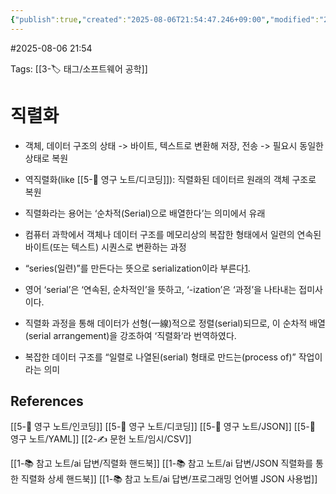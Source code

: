 ```yaml
---
{"publish":true,"created":"2025-08-06T21:54:47.246+09:00","modified":"2025-08-06T22:35:06.966+09:00","cssclasses":""}
---
```


#2025-08-06 21:54

Tags: [[3-🏷️ 태그/소프트웨어 공학]]

# 직렬화
- 객체, 데이터 구조의 상태 -> 바이트, 텍스트로 변환해 저장, 전송 -> 필요시 동일한 상태로 복원
- 역직렬화(like [[5-💎 영구 노트/디코딩]]): 직렬화된 데이터르 원래의 객체 구조로 복원

- 직렬화라는 용어는 ‘순차적(Serial)으로 배열한다’는 의미에서 유래
- 컴퓨터 과학에서 객체나 데이터 구조를 메모리상의 복잡한 형태에서 일련의 연속된 바이트(또는 텍스트) 시퀀스로 변환하는 과정
- “series(일련)”를 만든다는 뜻으로 serialization이라 부른다[1](https://en.wikipedia.org/wiki/Serialization).
- 영어 ‘serial’은 ‘연속된, 순차적인’을 뜻하고, ‘-ization’은 ‘과정’을 나타내는 접미사이다.
- 직렬화 과정을 통해 데이터가 선형(一線)적으로 정렬(serial)되므로, 이 순차적 배열(serial arrangement)을 강조하여 ‘직렬화’라 번역하였다.
- 복잡한 데이터 구조를 “일렬로 나열된(serial) 형태로 만드는(process of)” 작업이라는 의미
## References
 [[5-💎 영구 노트/인코딩]]
 [[5-💎 영구 노트/디코딩]]
 [[5-💎 영구 노트/JSON]]
 [[5-💎 영구 노트/YAML]]
 [[2-✍️ 문헌 노트/임시/CSV]]

[[1-📚 참고 노트/ai 답변/직렬화 핸드북]]
[[1-📚 참고 노트/ai 답변/JSON 직렬화를 통한 직렬화 상세 핸드북]]
[[1-📚 참고 노트/ai 답변/프로그래밍 언어별 JSON 사용법]]